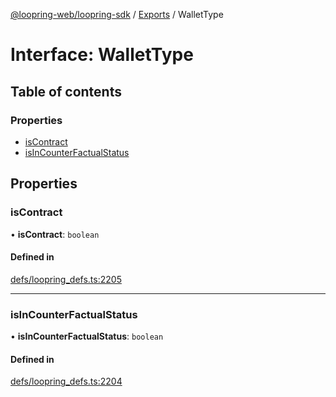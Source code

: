 [@loopring-web/loopring-sdk](../README.md) / [Exports](../modules.md) / WalletType

# Interface: WalletType

## Table of contents

### Properties

- [isContract](WalletType.md#iscontract)
- [isInCounterFactualStatus](WalletType.md#isincounterfactualstatus)

## Properties

### isContract

• **isContract**: `boolean`

#### Defined in

[defs/loopring_defs.ts:2205](https://github.com/Loopring/loopring_sdk/blob/5861d10/src/defs/loopring_defs.ts#L2205)

___

### isInCounterFactualStatus

• **isInCounterFactualStatus**: `boolean`

#### Defined in

[defs/loopring_defs.ts:2204](https://github.com/Loopring/loopring_sdk/blob/5861d10/src/defs/loopring_defs.ts#L2204)
